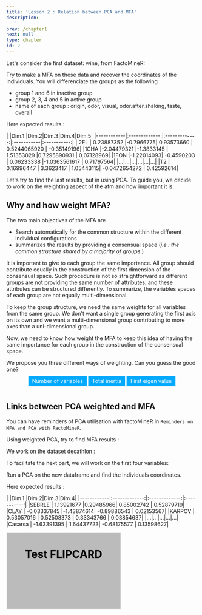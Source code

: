 ```yaml
---
title: 'Lesson 2 : Relation between PCA and MFA'
description:
  ''
prev: /chapter1
next: null
type: chapter
id: 2
---
```


<exercise id="1" title="Data and objectives" type="slides">
<slides source="chapter2_01_data">
</slides>
</exercise>

<exercise id="2" title="Let's apply MFA">
Let's consider the first dataset: wine, from FactoMineR: 
<codeblock id="01_02">
</codeblock>

Try to make a MFA on these data and recover the coordinates of the individuals.
You will differenciate the groups as the following : 
* group 1 and 6 in inactive group 
* group 2, 3, 4 and 5 in active group
* name of each group : origin, odor, visual, odor.after.shaking, taste, overall

<codeblock id="02_02">
Here expected results : 

|         |Dim.1 |Dim.2|Dim.3|Dim.4|Dim.5|
|------------|:-------------:|:-------------:|:-----------|:-----------:|
| 2EL  | 0.23887352 |-0.7966775|  0.93573660  | 0.5244065920 | -0.35149196|
|1CHA |-2.04479321 |-1.3833145 | 1.51353029  |0.7295890931 | 0.07128969|
|1FON |-1.22014093| -0.4590203 | 0.06233338 |-1.0363561617 | 0.71797564|
|...|...|...|...|...|...|
|T2  |  0.16996447 | 3.3623417 | 1.05443115| -0.0472654272 | 0.42592614|

</codeblock>
</exercise>

<exercise id="3" title="How can I find MFA results with a PCA? ">

Let's try to find the last results, but in using PCA. To guide you, we decide to work on the weighting aspect of the afm and how important it is. 

## Why and how weight MFA?
The two main objectives of the MFA are 
* Search automatically for the common structure within the different individual configurations
* summarizes the results by providing a consensual space (_i.e : the common structure shared by a majority of groups._)

It is important to give to each group the same importance. All group should contribute equally in the construction of the first dimension of the consensual space. Such procedure is not so straightforward as different groups are not providing the same number of attributes, and these attributes can be structured differently. To summarize, the variables spaces of each group are not equally multi-dimensional.

To keep the group structure, we need the same weights for all variables from the same group. We don't want a single group generating the first axis on its own and we want a multi-dimensional group contributing to more axes than a uni-dimensional group.

Now, we need to know how weight the MFA to keep this idea of having the same importance for each group in the construction of the consensual space. 

We propose you three different ways of weighting. Can you guess the good one? 

<style>
/* Style the button that is used to open and close the collapsible content */
#hidden {
  display: none;
  height: auto;
  border: solid #00A9FF;
  text-align:left;
  padding:1em;
}
:checked + #hidden {
  display: block;
}
label { 
      background : #00A9FF;
      padding : 5px 10px 5px 10px;
      color:white;
}

</style>

<HTML>
<center>
<input type="checkbox" id="my_checkbox1" style="display:none; border:">
<div id="hidden">You chose to weight the different groups of the MFA by it number of variables. Sorry, but it is not the good answer!
Let's imagine this case : <br>
  - The dataset is composed by two groups. <br>
  - The first group contains 8 variables non-collinear.<br>
  - The second group contains 4 variables, but last 7 variables are proportionnal to the fisrt one.<br>
Here, the second group will be uni-dimensionnal, while the first one can be multi-dimensionnal. The number of variables is not taking into acocunt in the variables space construction of each group. Hence, it can't balance the importance of the first dimension construction.
</div>
<label for="my_checkbox1">Number of variables</label>
<input type="checkbox" id="my_checkbox2" style="display:none;">
<div id="hidden">Idées d'implémentation</div>
<label for="my_checkbox2">Total inertia</label>
<input type="checkbox" id="my_checkbox3" style="display:none;">
<div id="hidden">Idées d'implémentation</div>
<label for="my_checkbox3">First eigen value</label>
</center>
</br>
</HTML>

## Links between PCA weighted and MFA
You can have reminders of PCA utilisation with factoMineR in `Reminders on MFA and PCA with FactoMineR`. 

Using weighted PCA, try to find MFA results :
<codeblock id="03_02"></codeblock>


</exercise>

<exercise id="4" title="Let’s apply PCA">

We work on the dataset decathlon :

<codeblock id="04_02"></codeblock>

To facilitate the next part, we will work on the first four variables:

<codeblock id="05_02"></codeblock>

Run a PCA on the new dataframe and find the individuals coordinates.

<codeblock id="06_02">

Here expected results : 

|         |Dim.1 |Dim.2|Dim.3|Dim.4|
|------------|:-------------:|:-------------:|:-----------:|
|SEBRLE      | 1.13921677 |0.29485966|  0.85002742 | 0.52879719|
|CLAY       | -0.03337845 |-1.43874614| -0.89886543 | 0.02153567|
|KARPOV    |   0.53057016 | 0.52508373 | 0.33343766 | 0.03854637|
|...|...|...|...|...|
|Casarsa   |  -1.63391395 | 1.64437723| -0.68175577 | 0.13598627|

</codeblock>
</exercise>

<exercise id="5" title="How can I find PCA results with an MFA? ">
<style>
/* The flip card container - set the width and height to whatever you want. We have added the border property to demonstrate that the flip itself goes out of the box on hover (remove perspective if you don't want the 3D effect */
.flip-card {
  background-color: transparent;
  width: 300px;
  height: 200px;
  border: 1px solid #f1f1f1;
  perspective: 1000px; /* Remove this if you don't want the 3D effect */
}
</style>
<style>
.flip-card-inner {
  position: relative;
  width: 100%;
  height: 100%;
  text-align: center;
  transition: transform 0.8s;
  transform-style: preserve-3d;
}
</style>
<style>
/* Do an horizontal flip when you move the mouse over the flip box container */
.flip-card:hover .flip-card-inner {
  transform: rotateY(180deg);
}
</style>
<style>
/* Position the front and back side */
.flip-card-front, .flip-card-back {
  position: absolute;
  width: 100%;
  height: 100%;
  -webkit-backface-visibility: hidden; /* Safari */
  backface-visibility: hidden;
}
</style>
<style>
/* Style the front side (fallback if image is missing) */
.flip-card-front {
  background-color: #bbb;
  color: black;
}
</style>
<style>
/* Style the back side */
.flip-card-back {
  background-color: dodgerblue;
  color: white;
  transform: rotateY(180deg);
}
</style>

<HTML><div class="flip-card">
  <div class="flip-card-inner">
    <div class="flip-card-front">
      <h1>Test FLIPCARD</h1>
    </div>
    <div class="flip-card-back">
      <h1>Idées d'implémentations</h1>
      <p>Test</p>
    </div>
  </div>
</div>
</HTML>
</exercise>

<exercise id="0" title="Reminders on MFA and PCA with FactoMineR">

</exercise>